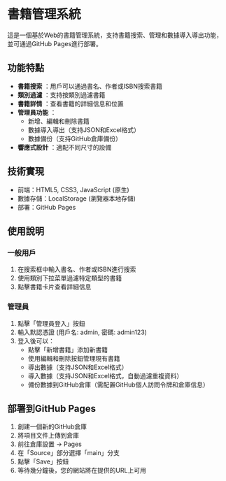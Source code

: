 # 書籍管理系統

這是一個基於Web的書籍管理系統，支持書籍搜索、管理和數據導入導出功能，並可通過GitHub Pages進行部署。

## 功能特點

- **書籍搜索** ：用戶可以通過書名、作者或ISBN搜索書籍
- **類別過濾** ：支持按類別過濾書籍
- **書籍詳情** ：查看書籍的詳細信息和位置
- **管理員功能** ：
  - 新增、編輯和刪除書籍
  - 數據導入導出（支持JSON和Excel格式）
  - 數據備份（支持GitHub倉庫備份）
- **響應式設計** ：適配不同尺寸的設備

## 技術實現

- 前端：HTML5, CSS3, JavaScript (原生)
- 數據存儲：LocalStorage (瀏覽器本地存儲)
- 部署：GitHub Pages

## 使用說明

### 一般用戶

1. 在搜索框中輸入書名、作者或ISBN進行搜索
2. 使用類別下拉菜單過濾特定類型的書籍
3. 點擊書籍卡片查看詳細信息

### 管理員

1. 點擊「管理員登入」按鈕
2. 輸入默認憑證 (用戶名: admin, 密碼: admin123)
3. 登入後可以：
   - 點擊「新增書籍」添加新書籍
   - 使用編輯和刪除按鈕管理現有書籍
   - 導出數據（支持JSON和Excel格式）
   - 導入數據（支持JSON和Excel格式，自動過濾重複資料）
   - 備份數據到GitHub倉庫（需配置GitHub個人訪問令牌和倉庫信息）

## 部署到GitHub Pages

1. 創建一個新的GitHub倉庫
2. 將項目文件上傳到倉庫
3. 前往倉庫設置 -> Pages
4. 在「Source」部分選擇「main」分支
5. 點擊「Save」按鈕
6. 等待幾分鐘後，您的網站將在提供的URL上可用